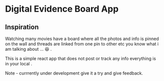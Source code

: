 # Digital Evidence Board App

## Inspiration 

Watching many movies have a board where all the photos and info is pinned on the wall and threads are linked from one pin to other etc you know what i am talking about ... 😆 .

This is a simple react app that does not post or track any info everything is in your local .


Note - currrently under development give it a try and give feedback.


